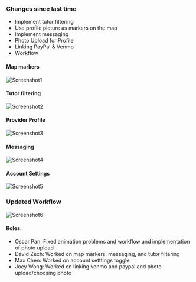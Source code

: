### Changes since last time

- Implement tutor filtering
- Use profile picture as markers on the map
- Implement messaging
- Photo Upload for Profile
- Linking PayPal & Venmo
- Workflow

#### Map markers
![Screenshot1](images/mapMarkers.png)

#### Tutor filtering
![Screenshot2](images/tutorFilter.png)

#### Provider Profile
![Screenshot3](images/UpdatedProfilePage.png)

#### Messaging
![Screenshot4](images/Messaging.png)

#### Account Settings
![Screenshot5](images/UpdatedSettings.png)

### Updated Workflow
![Screenshot6](images/UpdatedWorkflow.png)

#### Roles:
- Oscar Pan: Fixed animation problems and workflow and implementation of photo upload
- David Zech: Worked on map markers, messaging, and tutor filtering
- Max Chen: Worked on account setttings toggle
- Joey Wong: Worked on linking venmo and paypal and photo upload/choosing photo
